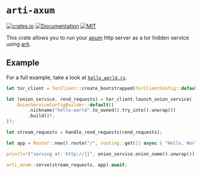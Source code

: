 # `arti-axum`

[![crates.io](https://img.shields.io/crates/v/arti-axum.svg)](https://crates.io/crates/arti-axum)
[![Documentation](https://docs.rs/arti-axum/badge.svg)](https://docs.rs/arti-axum)
[![MIT](https://img.shields.io/crates/l/arti-axum.svg)](./LICENSE)

This crate allows you to run your [axum][1] http server as a tor hidden service using [arti][2].

## Example

For a full example, take a look at [`hello_world.rs`](examples/hello_world.rs).

```rust
let tor_client = TorClient::create_bootstrapped(TorClientConfig::default()).await?;

let (onion_service, rend_requests) = tor_client.launch_onion_service(
    OnionServiceConfigBuilder::default()
        .nickname("hello-world".to_owned().try_into().unwrap())
        .build()?,
)?;

let stream_requests = handle_rend_requests(rend_requests);

let app = Router::new().route("/", routing::get(|| async { "Hello, World!" }));

println!("serving at: http://{}", onion_service.onion_name().unwrap());

arti_axum::serve(stream_requests, app).await;
```

[1]: https://docs.rs/axum/latest/axum/index.html
[2]: https://gitlab.torproject.org/tpo/core/arti/
